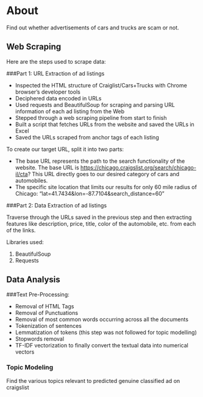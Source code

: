 # About
Find out whether advertisements of cars and trucks are scam or not.

## Web Scraping

Here are the steps used to scrape data:

###Part 1: URL Extraction of ad listings
- Inspected the HTML structure of Craiglist/Cars+Trucks with Chrome browser’s developer tools
- Deciphered data encoded in URLs
- Used requests and BeautifulSoup for scraping and parsing URL information of each ad listing from the Web
- Stepped through a web scraping pipeline from start to finish
- Built a script that fetches URLs from the website and saved the URLs in Excel
- Saved the URLs scraped from anchor tags of each listing

To create our target URL, split it into two parts:

- The base URL represents the path to the search functionality of the website. The base URL is  https://chicago.craigslist.org/search/chicago-il/cta? This URL directly goes to our desired category of cars and automobiles.
- The specific site location that limits our results for only 60 mile radius of Chicago: “lat=41.7434&lon=-87.7104&search_distance=60”

###Part 2: Data Extraction of ad listings

Traverse through the URLs saved in the previous step and then extracting features like description, price, title, color of the automobile, etc. from each of the links. 

Libraries used:
1.	BeautifulSoup
2.	Requests

## Data Analysis
###Text Pre-Processing:
- Removal of HTML Tags
- Removal of Punctuations 
- Removal of most common words occurring across all the documents 
- Tokenization of sentences
- Lemmatization of tokens (this step was not followed for topic modelling)
- Stopwords removal
- TF-IDF vectorization to finally convert the textual data into numerical vectors

### Topic Modeling
Find the various topics relevant to predicted genuine classified ad on craigslist
